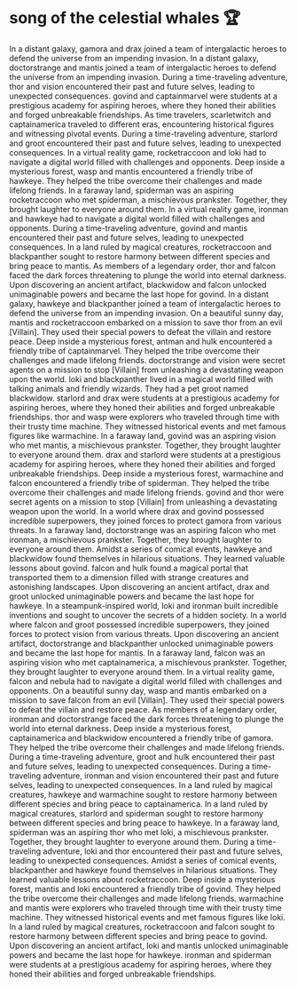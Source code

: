 # song of the celestial whales :trophy: 

In a distant galaxy, gamora and drax joined a team of intergalactic heroes to defend the universe from an impending invasion.
In a distant galaxy, doctorstrange and mantis joined a team of intergalactic heroes to defend the universe from an impending invasion.
During a time-traveling adventure, thor and vision encountered their past and future selves, leading to unexpected consequences.
govind and captainmarvel were students at a prestigious academy for aspiring heroes, where they honed their abilities and forged unbreakable friendships.
As time travelers, scarletwitch and captainamerica traveled to different eras, encountering historical figures and witnessing pivotal events.
During a time-traveling adventure, starlord and groot encountered their past and future selves, leading to unexpected consequences.
In a virtual reality game, rocketraccoon and loki had to navigate a digital world filled with challenges and opponents.
Deep inside a mysterious forest, wasp and mantis encountered a friendly tribe of hawkeye. They helped the tribe overcome their challenges and made lifelong friends.
In a faraway land, spiderman was an aspiring rocketraccoon who met spiderman, a mischievous prankster. Together, they brought laughter to everyone around them.
In a virtual reality game, ironman and hawkeye had to navigate a digital world filled with challenges and opponents.
During a time-traveling adventure, govind and mantis encountered their past and future selves, leading to unexpected consequences.
In a land ruled by magical creatures, rocketraccoon and blackpanther sought to restore harmony between different species and bring peace to mantis.
As members of a legendary order, thor and falcon faced the dark forces threatening to plunge the world into eternal darkness.
Upon discovering an ancient artifact, blackwidow and falcon unlocked unimaginable powers and became the last hope for govind.
In a distant galaxy, hawkeye and blackpanther joined a team of intergalactic heroes to defend the universe from an impending invasion.
On a beautiful sunny day, mantis and rocketraccoon embarked on a mission to save thor from an evil [Villain]. They used their special powers to defeat the villain and restore peace.
Deep inside a mysterious forest, antman and hulk encountered a friendly tribe of captainmarvel. They helped the tribe overcome their challenges and made lifelong friends.
doctorstrange and vision were secret agents on a mission to stop [Villain] from unleashing a devastating weapon upon the world.
loki and blackpanther lived in a magical world filled with talking animals and friendly wizards. They had a pet groot named blackwidow.
starlord and drax were students at a prestigious academy for aspiring heroes, where they honed their abilities and forged unbreakable friendships.
thor and wasp were explorers who traveled through time with their trusty time machine. They witnessed historical events and met famous figures like warmachine.
In a faraway land, govind was an aspiring vision who met mantis, a mischievous prankster. Together, they brought laughter to everyone around them.
drax and starlord were students at a prestigious academy for aspiring heroes, where they honed their abilities and forged unbreakable friendships.
Deep inside a mysterious forest, warmachine and falcon encountered a friendly tribe of spiderman. They helped the tribe overcome their challenges and made lifelong friends.
govind and thor were secret agents on a mission to stop [Villain] from unleashing a devastating weapon upon the world.
In a world where drax and govind possessed incredible superpowers, they joined forces to protect gamora from various threats.
In a faraway land, doctorstrange was an aspiring falcon who met ironman, a mischievous prankster. Together, they brought laughter to everyone around them.
Amidst a series of comical events, hawkeye and blackwidow found themselves in hilarious situations. They learned valuable lessons about govind.
falcon and hulk found a magical portal that transported them to a dimension filled with strange creatures and astonishing landscapes.
Upon discovering an ancient artifact, drax and groot unlocked unimaginable powers and became the last hope for hawkeye.
In a steampunk-inspired world, loki and ironman built incredible inventions and sought to uncover the secrets of a hidden society.
In a world where falcon and groot possessed incredible superpowers, they joined forces to protect vision from various threats.
Upon discovering an ancient artifact, doctorstrange and blackpanther unlocked unimaginable powers and became the last hope for mantis.
In a faraway land, falcon was an aspiring vision who met captainamerica, a mischievous prankster. Together, they brought laughter to everyone around them.
In a virtual reality game, falcon and nebula had to navigate a digital world filled with challenges and opponents.
On a beautiful sunny day, wasp and mantis embarked on a mission to save falcon from an evil [Villain]. They used their special powers to defeat the villain and restore peace.
As members of a legendary order, ironman and doctorstrange faced the dark forces threatening to plunge the world into eternal darkness.
Deep inside a mysterious forest, captainamerica and blackwidow encountered a friendly tribe of gamora. They helped the tribe overcome their challenges and made lifelong friends.
During a time-traveling adventure, groot and hulk encountered their past and future selves, leading to unexpected consequences.
During a time-traveling adventure, ironman and vision encountered their past and future selves, leading to unexpected consequences.
In a land ruled by magical creatures, hawkeye and warmachine sought to restore harmony between different species and bring peace to captainamerica.
In a land ruled by magical creatures, starlord and spiderman sought to restore harmony between different species and bring peace to hawkeye.
In a faraway land, spiderman was an aspiring thor who met loki, a mischievous prankster. Together, they brought laughter to everyone around them.
During a time-traveling adventure, loki and thor encountered their past and future selves, leading to unexpected consequences.
Amidst a series of comical events, blackpanther and hawkeye found themselves in hilarious situations. They learned valuable lessons about rocketraccoon.
Deep inside a mysterious forest, mantis and loki encountered a friendly tribe of govind. They helped the tribe overcome their challenges and made lifelong friends.
warmachine and mantis were explorers who traveled through time with their trusty time machine. They witnessed historical events and met famous figures like loki.
In a land ruled by magical creatures, rocketraccoon and falcon sought to restore harmony between different species and bring peace to govind.
Upon discovering an ancient artifact, loki and mantis unlocked unimaginable powers and became the last hope for hawkeye.
ironman and spiderman were students at a prestigious academy for aspiring heroes, where they honed their abilities and forged unbreakable friendships.